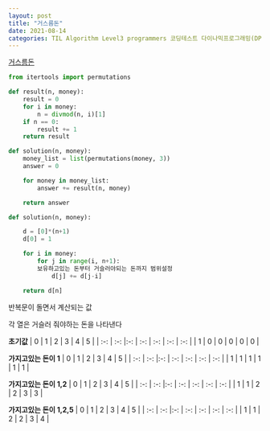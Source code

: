 ```yaml
---
layout: post
title: "거스름돈"
date: 2021-08-14
categories: TIL Algorithm Level3 programmers 코딩테스트 다이나믹프로그래밍(DP)
---
```


[거스름돈](https://programmers.co.kr/learn/courses/30/lessons/12907)

```python
from itertools import permutations

def result(n, money):
    result = 0
    for i in money:
        n = divmod(n, i)[1]
    if n == 0:
        result += 1
    return result

def solution(n, money):
    money_list = list(permutations(money, 3))
    answer = 0

    for money in money_list:
        answer += result(n, money)

    return answer
```

```python
def solution(n, money):

    d = [0]*(n+1)
    d[0] = 1

    for i in money:
        for j in range(i, n+1):
        보유하고있는 돈부터 거슬러야되는 돈까지 범위설정
            d[j] += d[j-i]

    return d[n]
```

반복문이 돌면서 계산되는 값

각 열은 거슬러 줘야하는 돈을 나타낸다

**초기값**
| 0 | 1 | 2 | 3 | 4 | 5 |
| :-: | :-: |:-: | :-: | :-: | :-: | :-: |
| 1 | 0 | 0 | 0 | 0 | 0 |

**가지고있는 돈이 1**
| 0 | 1 | 2 | 3 | 4 | 5 |
| :-: | :-: |:-: | :-: | :-: | :-: | :-: |
| 1 | 1 | 1 | 1 | 1 | 1 |

**가지고있는 돈이 1,2**
| 0 | 1 | 2 | 3 | 4 | 5 |
| :-: | :-: |:-: | :-: | :-: | :-: | :-: |
| 1 | 1 | 2 | 2 | 3 | 3 |

**가지고있는 돈이 1,2,5**
| 0 | 1 | 2 | 3 | 4 | 5 |
| :-: | :-: |:-: | :-: | :-: | :-: | :-: |
| 1 | 1 | 2 | 2 | 3 | 4 |
